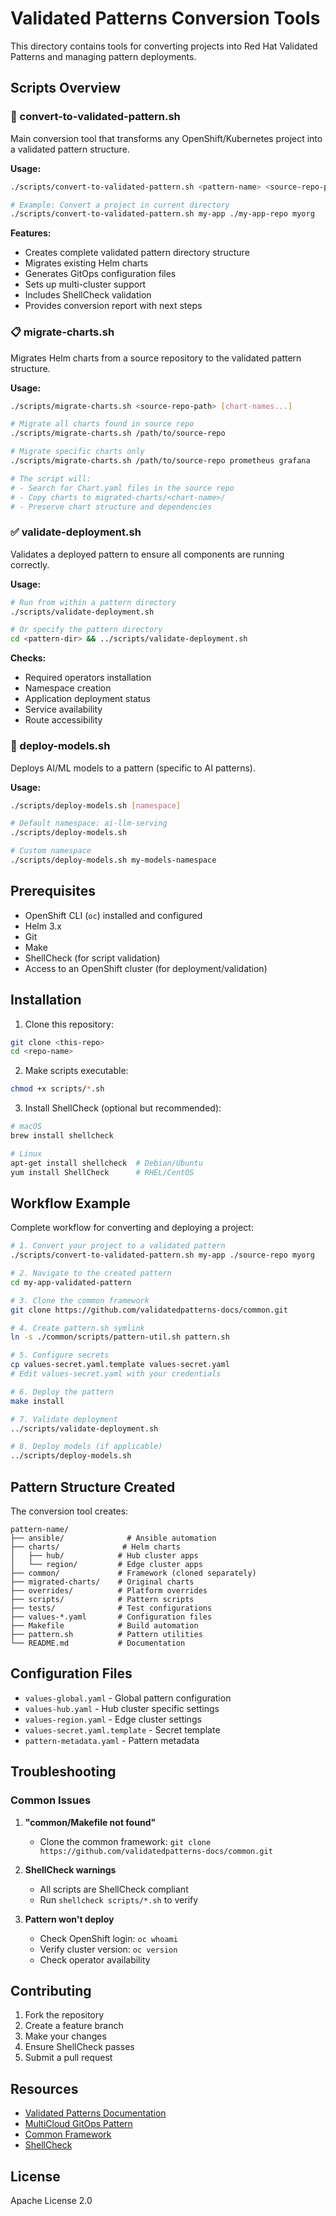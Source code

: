 # Validated Patterns Conversion Tools

This directory contains tools for converting projects into Red Hat Validated Patterns and managing pattern deployments.

## Scripts Overview

### 🔄 convert-to-validated-pattern.sh
Main conversion tool that transforms any OpenShift/Kubernetes project into a validated pattern structure.

**Usage:**
```bash
./scripts/convert-to-validated-pattern.sh <pattern-name> <source-repo-path> [github-org]

# Example: Convert a project in current directory
./scripts/convert-to-validated-pattern.sh my-app ./my-app-repo myorg


```

**Features:**
- Creates complete validated pattern directory structure
- Migrates existing Helm charts
- Generates GitOps configuration files
- Sets up multi-cluster support
- Includes ShellCheck validation
- Provides conversion report with next steps

### 📋 migrate-charts.sh
Migrates Helm charts from a source repository to the validated pattern structure.

**Usage:**
```bash
./scripts/migrate-charts.sh <source-repo-path> [chart-names...]

# Migrate all charts found in source repo
./scripts/migrate-charts.sh /path/to/source-repo

# Migrate specific charts only
./scripts/migrate-charts.sh /path/to/source-repo prometheus grafana

# The script will:
# - Search for Chart.yaml files in the source repo
# - Copy charts to migrated-charts/<chart-name>/
# - Preserve chart structure and dependencies
```

### ✅ validate-deployment.sh
Validates a deployed pattern to ensure all components are running correctly.

**Usage:**
```bash
# Run from within a pattern directory
./scripts/validate-deployment.sh

# Or specify the pattern directory
cd <pattern-dir> && ../scripts/validate-deployment.sh
```

**Checks:**
- Required operators installation
- Namespace creation
- Application deployment status
- Service availability
- Route accessibility

### 🚀 deploy-models.sh
Deploys AI/ML models to a pattern (specific to AI patterns).

**Usage:**
```bash
./scripts/deploy-models.sh [namespace]

# Default namespace: ai-llm-serving
./scripts/deploy-models.sh

# Custom namespace
./scripts/deploy-models.sh my-models-namespace
```

## Prerequisites

- OpenShift CLI (`oc`) installed and configured
- Helm 3.x
- Git
- Make
- ShellCheck (for script validation)
- Access to an OpenShift cluster (for deployment/validation)

## Installation

1. Clone this repository:
```bash
git clone <this-repo>
cd <repo-name>
```

2. Make scripts executable:
```bash
chmod +x scripts/*.sh
```

3. Install ShellCheck (optional but recommended):
```bash
# macOS
brew install shellcheck

# Linux
apt-get install shellcheck  # Debian/Ubuntu
yum install ShellCheck      # RHEL/CentOS
```

## Workflow Example

Complete workflow for converting and deploying a project:

```bash
# 1. Convert your project to a validated pattern
./scripts/convert-to-validated-pattern.sh my-app ./source-repo myorg

# 2. Navigate to the created pattern
cd my-app-validated-pattern

# 3. Clone the common framework
git clone https://github.com/validatedpatterns-docs/common.git

# 4. Create pattern.sh symlink
ln -s ./common/scripts/pattern-util.sh pattern.sh

# 5. Configure secrets
cp values-secret.yaml.template values-secret.yaml
# Edit values-secret.yaml with your credentials

# 6. Deploy the pattern
make install

# 7. Validate deployment
../scripts/validate-deployment.sh

# 8. Deploy models (if applicable)
../scripts/deploy-models.sh
```

## Pattern Structure Created

The conversion tool creates:
```
pattern-name/
├── ansible/              # Ansible automation
├── charts/              # Helm charts
│   ├── hub/            # Hub cluster apps
│   └── region/         # Edge cluster apps
├── common/             # Framework (cloned separately)
├── migrated-charts/    # Original charts
├── overrides/          # Platform overrides
├── scripts/            # Pattern scripts
├── tests/              # Test configurations
├── values-*.yaml       # Configuration files
├── Makefile            # Build automation
├── pattern.sh          # Pattern utilities
└── README.md           # Documentation
```

## Configuration Files

- `values-global.yaml` - Global pattern configuration
- `values-hub.yaml` - Hub cluster specific settings
- `values-region.yaml` - Edge cluster settings
- `values-secret.yaml.template` - Secret template
- `pattern-metadata.yaml` - Pattern metadata

## Troubleshooting

### Common Issues

1. **"common/Makefile not found"**
   - Clone the common framework: `git clone https://github.com/validatedpatterns-docs/common.git`

2. **ShellCheck warnings**
   - All scripts are ShellCheck compliant
   - Run `shellcheck scripts/*.sh` to verify

3. **Pattern won't deploy**
   - Check OpenShift login: `oc whoami`
   - Verify cluster version: `oc version`
   - Check operator availability

## Contributing

1. Fork the repository
2. Create a feature branch
3. Make your changes
4. Ensure ShellCheck passes
5. Submit a pull request

## Resources

- [Validated Patterns Documentation](https://validatedpatterns.io)
- [MultiCloud GitOps Pattern](https://github.com/validatedpatterns/multicloud-gitops)
- [Common Framework](https://github.com/validatedpatterns-docs/common)
- [ShellCheck](https://www.shellcheck.net)

## License

Apache License 2.0